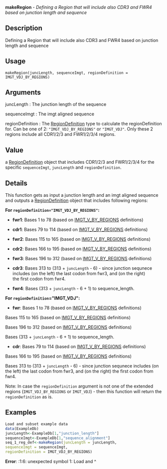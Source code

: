 **makeRegion** - *Defining a Region that will include also CDR3 and FWR4 based on junction length and sequence*

Description
--------------------

Defining a Region that will include also CDR3 and FWR4 based on junction length and sequence


Usage
--------------------
```
makeRegion(juncLength, sequenceImgt, regionDefinition = IMGT_VDJ_BY_REGIONS)
```

Arguments
-------------------

juncLength
:   The junction length of the sequence

sequenceImgt
:   The imgt aligned sequence

regionDefinition
:   The [RegionDefinition](RegionDefinition-class.md) type to calculate
the regionDefinition for. Can be one of 2: 
`"IMGT_VDJ_BY_REGIONS"` or `"IMGT_VDJ"`. 
Only these 2 regions include all
CDR1/2/3 and FWR1/2/3/4 regions.




Value
-------------------

a [RegionDefinition](RegionDefinition-class.md) object that includes CDR1/2/3 and 
FWR1/2/3/4 for the specific `sequenceImgt`, 
`juncLength` and `regionDefinition`.


Details
-------------------

This function gets as input a junction length and an imgt aligned sequence
and outputs a [RegionDefinition](RegionDefinition-class.md) object that includes following regions:   

**For `regionDefinition="IMGT_VDJ_BY_REGIONS"`:**

- **fwr1**: Bases 1 to 78 (based on [IMGT_V_BY_REGIONS](IMGT_SCHEMES.md) definitions)  

- **cdr1**: Bases 79 to 114 (based on [IMGT_V_BY_REGIONS](IMGT_SCHEMES.md) definitions) 

- **fwr2**: Bases 115 to 165 (based on [IMGT_V_BY_REGIONS](IMGT_SCHEMES.md) definitions) 

- **cdr2**: Bases 166 to 195 (based on [IMGT_V_BY_REGIONS](IMGT_SCHEMES.md) definitions) 

- **fwr3**: Bases 196 to 312 (based on [IMGT_V_BY_REGIONS](IMGT_SCHEMES.md) definitions)

- **cdr3**: Bases 313 to (313 + `juncLength` - 6) - since junction sequnece 
includes (on the left) the last codon from fwr3, and (on the right)  
the first codon from fwr4.  

- **fwr4**: Bases (313 + `juncLength` - 6 + 1) to sequence_length. 

**For `regionDefinition`="IMGT_VDJ":**

- **fwr**: Bases	1 to 78 (based on [IMGT_V_BY_REGIONS](IMGT_SCHEMES.md) definitions)

Bases	115 to 165 (based on [IMGT_V_BY_REGIONS](IMGT_SCHEMES.md) definitions)
 
Bases	196 to 312 (based on [IMGT_V_BY_REGIONS](IMGT_SCHEMES.md) definitions)
 
Bases	(313 + `juncLength` - 6 + 1) to sequence_length.

- **cdr**: Bases	79 to 114 (based on [IMGT_V_BY_REGIONS](IMGT_SCHEMES.md) definitions)
 
Bases	166 to 195 (based on [IMGT_V_BY_REGIONS](IMGT_SCHEMES.md) definitions) 

Bases	313 to (313 + `juncLength` - 6) - since junction sequnece 
includes (on the left) the last codon from fwr3, and (on the right) 
the first codon from fwr4.  

Note: In case the `regionDefinition` argument is not one of the extended
regions (`IMGT_VDJ_BY_REGIONS` or `IMGT_VDJ`) - then this
function will return the `regionDefinition` as is.



Examples
-------------------

```R
Load and subset example data
data(ExampleDb)  
juncLength<-ExampleDb[1,"junction_length"]
sequenceImgt<-ExampleDb[1,"sequence_alignment"]
seq_1_reg_def<-makeRegion(juncLength = juncLength, 
sequenceImgt = sequenceImgt, 
regionDefinition = IMGT_VDJ_BY_REGIONS)
```

**Error**: <text>:1:6: unexpected symbol
1: Load and
         ^






